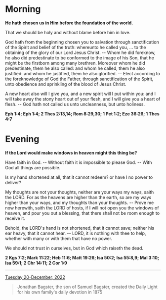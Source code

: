 # Morning

**He hath chosen us in Him before the foundation of the world.**
 
That we should be holy and without blame before him in love.
 
God hath from the beginning chosen you to salvation through sanctification of the Spirit and belief of the truth: whereunto he called you, ... to the obtaining of the glory of our Lord Jesus Christ. -- Whom he did foreknow, he also did predestinate to be conformed to the image of his Son, that he might be the firstborn among many brethren. Moreover whom he did predestinate, them he also called: and whom he called, them he also justified: and whom he justified, them he also glorified. -- Elect according to the foreknowledge of God the Father, through sanctification of the Spirit, unto obedience and sprinkling of the blood of Jesus Christ.
 
A new heart also will I give you, and a new spirit will I put within you: and I will take away the stony heart out of your flesh, and I will give you a heart of flesh. -- God hath not called us unto uncleanness, but unto holiness.  

**Eph 1:4; Eph 1:4; 2 Thes 2:13,14; Rom 8:29,30; 1 Pet 1:2; Eze 36:26; 1 Thes 4:7**

# Evening

**If the Lord would make windows in heaven might this thing be?**
 
Have faith in God. -- Without faith it is impossible to please God. -- With God all things are possible.
 
Is my hand shortened at all, that it cannot redeem? or have I no power to deliver?
 
My thoughts are not your thoughts, neither are your ways my ways, saith the LORD. For as the heavens are higher than the earth, so are my ways higher than your ways, and my thoughts than your thoughts. -- Prove me now herewith, saith the LORD of hosts, if I will not open you the windows of heaven, and pour you out a blessing, that there shall not be room enough to receive it.
 
Behold, the LORD's hand is not shortened, that it cannot save; neither his ear heavy, that it cannot hear. -- LORD, it is nothing with thee to help, whether with many or with them that have no power.
 
We should not trust in ourselves, but in God which raiseth the dead.  

**2 Kgs 7:2; Mark 11:22; Heb 11:6; Matt 19:26; Isa 50:2; Isa 55:8,9; Mal 3:10; Isa 59:1; 2 Chr 14:11; 2 Cor 1:9**

---

[Tuesday 20-December, 2022](https://t.me/s/daily_light)

> Jonathan Bagster, the son of Samuel Bagster, created the Daily Light for his own family's daily devotion in 1875

